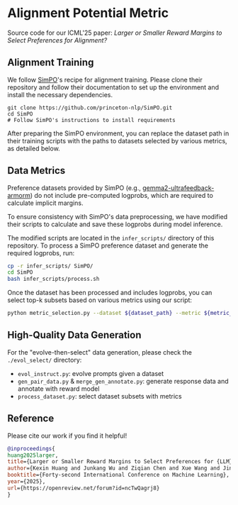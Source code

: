 # Alignment Potential Metric

Source code for our ICML'25 paper: *Larger or Smaller Reward Margins to Select Preferences for Alignment?*

## Alignment Training

We follow [SimPO](https://github.com/princeton-nlp/SimPO)'s recipe for alignment training.
Please clone their repository and follow their documentation to set up the environment and install the necessary dependencies.

```shell
git clone https://github.com/princeton-nlp/SimPO.git
cd SimPO
# Follow SimPO's instructions to install requirements
```

After preparing the SimPO environment, you can replace the dataset path in their training scripts with the paths to datasets selected by various metrics, as detailed below.

## Data Metrics

Preference datasets provided by SimPO (e.g., [gemma2-ultrafeedback-armorm](https://huggingface.co/datasets/princeton-nlp/gemma2-ultrafeedback-armorm)) do not include pre-computed logprobs, which are required to calculate implicit margins.

To ensure consistency with SimPO's data preprocessing, we have modified their scripts to calculate and save these logprobs during model inference.

The modified scripts are located in the `infer_scripts/` directory of this repository. 
To process a SimPO preference dataset and generate the required logprobs, run:
```bash
cp -r infer_scripts/ SimPO/
cd SimPO
bash infer_scripts/process.sh
```

Once the dataset has been processed and includes logprobs, you can select top-k subsets based on various metrics using our script:
```bash
python metric_selection.py --dataset ${dataset_path} --metric ${metric_name}
```

## High-Quality Data Generation

For the "evolve-then-select" data generation, please check the `./evol_select/` directory:

- `evol_instruct.py`: evolve prompts given a dataset
- `gen_pair_data.py` & `merge_gen_annotate.py`: generate response data and annotate with reward model
- `process_dataset.py`: select dataset subsets with metrics

## Reference
Please cite our work if you find it helpful!
```bibtex
@inproceedings{
huang2025larger,
title={Larger or Smaller Reward Margins to Select Preferences for {LLM} Alignment?},
author={Kexin Huang and Junkang Wu and Ziqian Chen and Xue Wang and Jinyang Gao and Bolin Ding and Jiancan Wu and Xiangnan He and Xiang Wang},
booktitle={Forty-second International Conference on Machine Learning},
year={2025},
url={https://openreview.net/forum?id=ncTwQagrj8}
}
```
